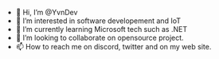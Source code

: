 - 👋 Hi, I’m @YvnDev
- 👀 I’m interested in software developement and IoT
- 🌱 I’m currently learning Microsoft tech such as .NET
- 💞️ I’m looking to collaborate on opensource project. 
- 📫 How to reach me on discord, twitter and on my web site. 

<!---
YvnDev/YvnDev is a ✨ special ✨ repository because its `README.md` (this file) appears on your GitHub profile.
You can click the Preview link to take a look at your changes.
--->

